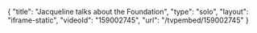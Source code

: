 {
    "title": "Jacqueline talks about the Foundation",
    "type": "solo",
    "layout": "iframe-static",
    "videoId": "159002745",
    "url": "\/tvpembed\/159002745"
}